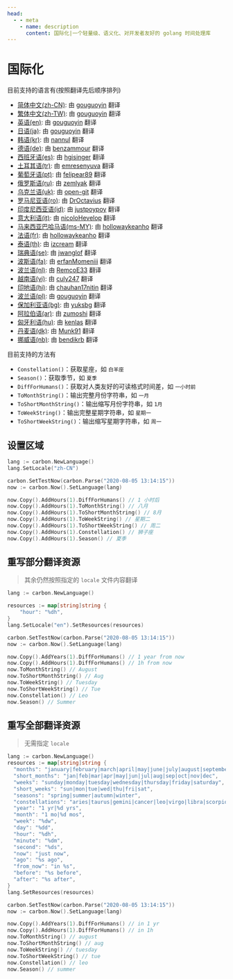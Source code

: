 ```yaml
---
head:
  - - meta
    - name: description
      content: 国际化|一个轻量级、语义化、对开发者友好的 golang 时间处理库
---
```


# 国际化

目前支持的语言有(按照翻译先后顺序排列)

* [简体中文(zh-CN)](https://github.com/dromara/carbon/blob/master/lang/zh-CN.json "简体中文"): 由 [gouguoyin](https://github.com/gouguoyin "gouguoyin") 翻译
* [繁体中文(zh-TW)](https://github.com/dromara/carbon/blob/master/lang/zh-TW.json "繁体中文"): 由 [gouguoyin](https://github.com/gouguoyin "gouguoyin") 翻译
* [英语(en)](https://github.com/dromara/carbon/blob/master/lang/en.json "英语"): 由 [gouguoyin](https://github.com/gouguoyin "gouguoyin") 翻译
* [日语(ja)](https://github.com/dromara/carbon/blob/master/lang/ja.json "日语"): 由 [gouguoyin](https://github.com/gouguoyin "gouguoyin") 翻译
* [韩语(kr)](https://github.com/dromara/carbon/blob/master/lang/kr.json "韩语"): 由 [nannul](https://github.com/nannul "nannul") 翻译
* [德语(de)](https://github.com/dromara/carbon/blob/master/lang/de.json "德语"): 由 [benzammour](https://github.com/benzammour "benzammour") 翻译
* [西班牙语(es)](https://github.com/dromara/carbon/blob/master/lang/es.json "西班牙语"): 由 [hgisinger](https://github.com/hgisinger "hgisinger") 翻译
* [土耳其语(tr)](https://github.com/dromara/carbon/blob/master/lang/tr.json "土耳其语"): 由 [emresenyuva](https://github.com/emresenyuva "emresenyuva") 翻译
* [葡萄牙语(pt)](https://github.com/dromara/carbon/blob/master/lang/pt.json "葡萄牙语"): 由 [felipear89](https://github.com/felipear89 "felipear89") 翻译
* [俄罗斯语(ru)](https://github.com/dromara/carbon/blob/master/lang/ru.json "俄罗斯语"): 由 [zemlyak](https://github.com/zemlyak "zemlyak") 翻译
* [乌克兰语(uk)](https://github.com/dromara/carbon/blob/master/lang/uk.json "乌克兰语"): 由 [open-git](https://github.com/open-git "open-git") 翻译
* [罗马尼亚语(ro)](https://github.com/dromara/carbon/blob/master/lang/ro.json "罗马尼亚语"): 由 [DrOctavius](https://github.com/DrOctavius "DrOctavius") 翻译
* [印度尼西亚语(id)](https://github.com/dromara/carbon/blob/master/lang/id.json "印度尼西亚语"): 由 [justpoypoy](https://github.com/justpoypoy "justpoypoy") 翻译
* [意大利语(it)](https://github.com/dromara/carbon/blob/master/lang/it.json "意大利语"): 由 [nicoloHevelop](https://github.com/justpoypoy "nicoloHevelop") 翻译
* [马来西亚巴哈马语(ms-MY)](https://github.com/dromara/carbon/blob/master/lang/ms-MY.json "马来西亚巴哈马语"):
  由 [hollowaykeanho](https://github.com/hollowaykeanho "hollowaykeanho") 翻译
* [法语(fr)](https://github.com/dromara/carbon/blob/master/lang/fr.json "法语"): 由 [hollowaykeanho](https://github.com/hollowaykeanho "hollowaykeanho") 翻译
* [泰语(th)](https://github.com/dromara/carbon/blob/master/lang/th.json "泰语"): 由 [izcream](https://github.com/izcream "izcream") 翻译
* [瑞典语(se)](https://github.com/dromara/carbon/blob/master/lang/se.json "瑞典语"): 由 [jwanglof](https://github.com/jwanglof "jwanglof") 翻译
* [波斯语(fa)](https://github.com/dromara/carbon/blob/master/lang/fa.json "波斯语"): 由 [erfanMomeniii](https://github.com/ErfanMomeniii "ErfanMomeniii") 翻译
* [波兰语(nl)](https://github.com/dromara/carbon/blob/master/lang/nl.json "波兰语"): 由 [RemcoE33](https://github.com/RemcoE33 "RemcoE33") 翻译
* [越南语(vi)](https://github.com/dromara/carbon/blob/master/lang/vi.json "越南语"): 由 [culy247](https://github.com/culy247 "culy247") 翻译
* [印地语(hi)](https://github.com/dromara/carbon/blob/master/lang/hi.json "印地语"): 由 [chauhan17nitin](https://github.com/chauhan17nitin "chauhan17nitin") 翻译
* [波兰语(pl)](https://github.com/dromara/carbon/blob/master/lang/pl.json "波兰语"): 由 [gouguoyin](https://github.com/gouguoyin "gouguoyin") 翻译
* [保加利亚语(bg)](https://github.com/dromara/carbon/blob/master/lang/bg.json "保加利亚语"): 由 [yuksbg](https://github.com/yuksbg "yuksbg") 翻译
* [阿拉伯语(ar)](https://github.com/dromara/carbon/blob/master/lang/bg.json "阿拉伯语"): 由 [zumoshi](https://github.com/zumoshi "zumoshi") 翻译
* [匈牙利语(hu)](https://github.com/dromara/carbon/blob/master/lang/hu.json "匈牙利语"): 由 [kenlas](https://github.com/kenlas "kenlas") 翻译
* [丹麦语(dk)](https://github.com/dromara/carbon/blob/master/lang/dk.json "丹麦语"): 由 [Munk91](https://github.com/Munk91 "Munk91") 翻译
* [挪威语(nb)](https://github.com/dromara/carbon/blob/master/lang/nb.json "挪威语"): 由 [bendikrb](https://github.com/bendikrb "bendikrb") 翻译

目前支持的方法有

* `Constellation()`：获取星座，如 `白羊座`
* `Season()`：获取季节，如 `夏季`
* `DiffForHumans()`：获取对人类友好的可读格式时间差，如 `一小时前`
* `ToMonthString()`：输出完整月份字符串，如 `一月`
* `ToShortMonthString()`：输出缩写月份字符串，如 `1月`
* `ToWeekString()`：输出完整星期字符串，如 `星期一`
* `ToShortWeekString()`：输出缩写星期字符串，如 `周一`

## 设置区域

```go
lang := carbon.NewLanguage()
lang.SetLocale("zh-CN")

carbon.SetTestNow(carbon.Parse("2020-08-05 13:14:15"))
now := carbon.Now().SetLanguage(lang)

now.Copy().AddHours(1).DiffForHumans() // 1 小时后
now.Copy().AddHours(1).ToMonthString() // 八月
now.Copy().AddHours(1).ToShortMonthString() // 8月
now.Copy().AddHours(1).ToWeekString() // 星期二
now.Copy().AddHours(1).ToShortWeekString() // 周二
now.Copy().AddHours(1).Constellation() // 狮子座
now.Copy().AddHours(1).Season() // 夏季
```

## 重写部分翻译资源
> 其余仍然按照指定的 `locale` 文件内容翻译
```go
lang := carbon.NewLanguage()

resources := map[string]string {
	"hour": "%dh",
}
lang.SetLocale("en").SetResources(resources)

carbon.SetTestNow(carbon.Parse("2020-08-05 13:14:15"))
now := carbon.Now().SetLanguage(lang)

now.Copy().AddYears(1).DiffForHumans() // 1 year from now
now.Copy().AddHours(1).DiffForHumans() // 1h from now
now.ToMonthString() // August
now.ToShortMonthString() // Aug
now.ToWeekString() // Tuesday
now.ToShortWeekString() // Tue
now.Constellation() // Leo
now.Season() // Summer
```

## 重写全部翻译资源
> 无需指定 `locale`
```go
lang := carbon.NewLanguage()
resources := map[string]string {
  "months": "january|february|march|april|may|june|july|august|september|october|november|december",
  "short_months": "jan|feb|mar|apr|may|jun|jul|aug|sep|oct|nov|dec",
  "weeks": "sunday|monday|tuesday|wednesday|thursday|friday|saturday",
  "short_weeks": "sun|mon|tue|wed|thu|fri|sat",
  "seasons": "spring|summer|autumn|winter",
  "constellations": "aries|taurus|gemini|cancer|leo|virgo|libra|scorpio|sagittarius|capricornus|aquarius|pisce",
  "year": "1 yr|%d yrs",
  "month": "1 mo|%d mos",
  "week": "%dw",
  "day": "%dd",
  "hour": "%dh",
  "minute": "%dm",
  "second": "%ds",
  "now": "just now",
  "ago": "%s ago",
  "from_now": "in %s",
  "before": "%s before",
  "after": "%s after",
}
lang.SetResources(resources)

carbon.SetTestNow(carbon.Parse("2020-08-05 13:14:15"))
now := carbon.Now().SetLanguage(lang)

now.Copy().AddYears(1).DiffForHumans() // in 1 yr
now.Copy().AddHours(1).DiffForHumans() // in 1h
now.ToMonthString() // august
now.ToShortMonthString() // aug
now.ToWeekString() // tuesday
now.ToShortWeekString() // tue
now.Constellation() // leo
now.Season() // summer
```